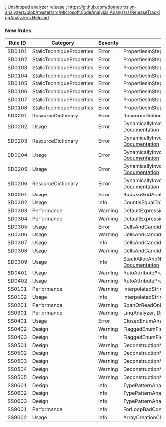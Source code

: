 ﻿; Unshipped analyzer release
; https://github.com/dotnet/roslyn-analyzers/blob/master/src/Microsoft.CodeAnalysis.Analyzers/ReleaseTrackingAnalyzers.Help.md

### New Rules
Rule ID | Category | Severity | Notes
--------|----------|----------|-------
SD0101 | StaticTechniqueProperties | Error | PropertiesInStepSearcherAnalyzer, [Documentation](https://gitee.com/SunnieShine/Sudoku/wikis/SD0101?sort_id=3599824)
SD0102 | StaticTechniqueProperties | Error | PropertiesInStepSearcherAnalyzer, [Documentation](https://gitee.com/SunnieShine/Sudoku/wikis/SD0102?sort_id=3599808)
SD0103 | StaticTechniqueProperties | Error | PropertiesInStepSearcherAnalyzer, [Documentation](https://gitee.com/SunnieShine/Sudoku/wikis/SD0103?sort_id=3621783)
SD0104 | StaticTechniqueProperties | Error | PropertiesInStepSearcherAnalyzer, [Documentation](https://gitee.com/SunnieShine/Sudoku/wikis/SD0104?sort_id=3599816)
SD0105 | StaticTechniqueProperties | Error | PropertiesInStepSearcherAnalyzer, [Documentation](https://gitee.com/SunnieShine/Sudoku/wikis/SD0105?sort_id=3599818)
SD0106 | StaticTechniqueProperties | Error | PropertiesInStepSearcherAnalyzer, [Documentation](https://gitee.com/SunnieShine/Sudoku/wikis/SD0106?sort_id=3599826)
SD0107 | StaticTechniqueProperties | Error | PropertiesInStepSearcherAnalyzer, [Documentation](https://gitee.com/SunnieShine/Sudoku/wikis/SD0107?sort_id=3602787)
SD0108 | StaticTechniqueProperties | Error | PropertiesInStepSearcherAnalyzer, [Documentation](https://gitee.com/SunnieShine/Sudoku/wikis/SD0108?sort_id=3607697)
SD0201 | ResourceDictionary | Error | ResourceDictionaryAnalyzer, [Documentation](https://gitee.com/SunnieShine/Sudoku/wikis/SD0201?sort_id=3608009)
SD0202 | Usage | Error | DynamicallyInvocationOfCurrentAnalyzer, [Documentation](https://gitee.com/SunnieShine/Sudoku/wikis/SD0202?sort_id=3610020)
SD0203 | ResourceDictionary | Error | DynamicallyInvocationOfCurrentAnalyzer, [Documentation](https://gitee.com/SunnieShine/Sudoku/wikis/SD0203?sort_id=3610022)
SD0204 | Usage | Error | DynamicallyInvocationOfCurrentAnalyzer, [Documentation](https://gitee.com/SunnieShine/Sudoku/wikis/SD0204?sort_id=3610347)
SD0205 | Usage | Error | DynamicallyInvocationOfCurrentAnalyzer, [Documentation](https://gitee.com/SunnieShine/Sudoku/wikis/SD0205?sort_id=3610364)
SD0206 | ResourceDictionary | Error | DynamicallyInvocationOfCurrentAnalyzer, [Documentation](https://gitee.com/SunnieShine/Sudoku/wikis/SD0206?sort_id=4018391)
SD0301 | Usage | Error | SudokuGridAnalyzer, [Documentation](https://gitee.com/SunnieShine/Sudoku/wikis/SD0301?sort_id=3614979)
SD0302 | Usage | Info | CountIsEqualToZeroAnalyzer, [Documentation](https://gitee.com/SunnieShine/Sudoku/wikis/SD0302?sort_id=3625575)
SD0303 | Performance | Warning | DefaultExpressionAnalyzer, [Documentation](https://gitee.com/SunnieShine/Sudoku/wikis/SD0303?sort_id=3630107)
SD0304 | Performance | Warning | DefaultExpressionAnalyzer, [Documentation](https://gitee.com/SunnieShine/Sudoku/wikis/SD0304?sort_id=4035455)
SD0305 | Usage | Error | CellsAndCandidatesInitializerAnalyzer, [Documentation](https://gitee.com/SunnieShine/Sudoku/wikis/SD0305?sort_id=4041611) 
SD0306 | Usage | Warning | CellsAndCandidatesInitializerAnalyzer, [Documentation](https://gitee.com/SunnieShine/Sudoku/wikis/SD0306?sort_id=4041904)
SD0307 | Usage | Info | CellsAndCandidatesInitializerAnalyzer, [Documentation](https://gitee.com/SunnieShine/Sudoku/wikis/SD0307?sort_id=4041633)
SD0308 | Usage | Warning | CellsAndCandidatesInitializerAnalyzer, [Documentation](https://gitee.com/SunnieShine/Sudoku/wikis/SD0308?sort_id=4042333)
SD0309 | Usage | Info | StackAllocAndNewClauseInCellsAndCandidatesAnalyzer, [Documentation](https://gitee.com/SunnieShine/Sudoku/wikis/SD0308?sort_id=4041633)
SD0401 | Usage | Warning | AutoAttributePropertiesAnalyzer, [Documentation](https://gitee.com/SunnieShine/Sudoku/wikis/SD0401?sort_id=4021986)
SD0402 | Usage | Warning | AutoAttributePropertiesAnalyzer, [Documentation](https://gitee.com/SunnieShine/Sudoku/wikis/SD0402?sort_id=4024928)
SS0101 | Performance | Warning | InterpolatedStringAnalyzer, [Documentation](https://gitee.com/SunnieShine/Sudoku/wikis/SS0101?sort_id=3622115)
SS0102 | Usage | Info | InterpolatedStringAnalyzer, [Documentation](https://gitee.com/SunnieShine/Sudoku/wikis/SS0102?sort_id=3629641)
SS0201 | Performance | Warning | SpanOrReadOnlySpanAnalyzer, [Documentation](https://gitee.com/SunnieShine/Sudoku/wikis/SS0201?sort_id=3622127) 
SS0301 | Performance | Warning | LinqAnalyzer, [Documentation](https://gitee.com/SunnieShine/Sudoku/wikis/SS0301?sort_id=3625073)
SS0401 | Usage | Error | ClosedEnumAnalyzer, [Documentation](https://gitee.com/SunnieShine/Sudoku/wikis/SS0401?sort_id=4019214)
SS0402 | Design | Warning | FlaggedEnumFieldAnalyzer, [Documentation](https://gitee.com/SunnieShine/Sudoku/wikis/SS0402?sort_id=4038390)
SS0403 | Design | Info | FlaggedEnumFieldAnalyzer, [Documentation](https://gitee.com/SunnieShine/Sudoku/wikis/SS0403?sort_id=4038535)
SS0501 | Design | Warning | DeconstructionMethodAnalyzer, [Documentation](https://gitee.com/SunnieShine/Sudoku/wikis/SS0501?sort_id=4025282)
SS0502 | Design | Warning | DeconstructionMethodAnalyzer, [Documentation](https://gitee.com/SunnieShine/Sudoku/wikis/SS0502?sort_id=4025301)
SS0503 | Design | Warning | DeconstructionMethodAnalyzer, [Documentation](https://gitee.com/SunnieShine/Sudoku/wikis/SS0503?sort_id=4025305)
SS0504 | Design | Warning | DeconstructionMethodAnalyzer, [Documentation](https://gitee.com/SunnieShine/Sudoku/wikis/SS0504?sort_id=4025793)
SS0505 | Design | Warning | DeconstructionMethodAnalyzer, [Documentation](https://gitee.com/SunnieShine/Sudoku/wikis/SS0505?sort_id=4025794)
SS0601 | Design | Info | TypePatternAnalyzer, [Documentation](https://gitee.com/SunnieShine/Sudoku/wikis/SS0601?sort_id=4049130)
SS0602 | Design | Info | TypePatternAnalyzer, [Documentation](https://gitee.com/SunnieShine/Sudoku/wikis/SS0602?sort_id=4049132)
SS0603 | Design | Info | TypePatternAnalyzer, [Documentation](https://gitee.com/SunnieShine/Sudoku/wikis/SS0603?sort_id=4049133)
SS9001 | Performance | Info | ForLoopBadConditionAnalyzer, [Documentation](https://gitee.com/SunnieShine/Sudoku/wikis/SS9001?sort_id=4042356)
SS9002 | Usage | Info | ArrayCreationClauseAnalyzer, [Documentation](https://gitee.com/SunnieShine/Sudoku/wikis/SS9002?sort_id=4047679)
